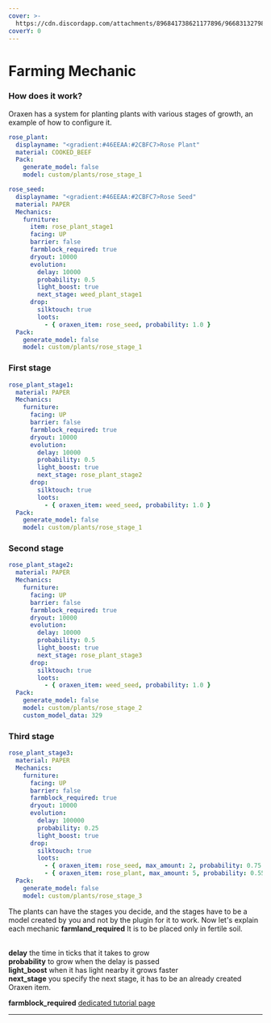 ```yaml
---
cover: >-
  https://cdn.discordapp.com/attachments/896841738621177896/966831327984893992/unknown.png
coverY: 0
---
```


# Farming Mechanic

### How does it work?

Oraxen has a system for planting plants with various stages of growth, an example of how to configure it.

```yaml
rose_plant:
  displayname: "<gradient:#46EEAA:#2CBFC7>Rose Plant"
  material: COOKED_BEEF
  Pack:
    generate_model: false
    model: custom/plants/rose_stage_1

rose_seed:
  displayname: "<gradient:#46EEAA:#2CBFC7>Rose Seed"
  material: PAPER
  Mechanics:
    furniture:
      item: rose_plant_stage1
      facing: UP
      barrier: false
      farmblock_required: true
      dryout: 10000
      evolution:
        delay: 10000
        probability: 0.5
        light_boost: true
        next_stage: weed_plant_stage1
      drop:
        silktouch: true
        loots:
          - { oraxen_item: rose_seed, probability: 1.0 }
  Pack:
    generate_model: false
    model: custom/plants/rose_stage_1
```

### First stage

```yaml
rose_plant_stage1:
  material: PAPER
  Mechanics:
    furniture:
      facing: UP
      barrier: false
      farmblock_required: true
      dryout: 10000
      evolution:
        delay: 10000
        probability: 0.5
        light_boost: true
        next_stage: rose_plant_stage2
      drop:
        silktouch: true
        loots:
          - { oraxen_item: weed_seed, probability: 1.0 }
  Pack:
    generate_model: false
    model: custom/plants/rose_stage_1
```

### Second stage

```yaml
rose_plant_stage2:
  material: PAPER
  Mechanics:
    furniture:
      facing: UP
      barrier: false
      farmblock_required: true
      dryout: 10000
      evolution:
        delay: 10000
        probability: 0.5
        light_boost: true
        next_stage: rose_plant_stage3
      drop:
        silktouch: true
        loots:
          - { oraxen_item: weed_seed, probability: 1.0 }
  Pack:
    generate_model: false
    model: custom/plants/rose_stage_2
    custom_model_data: 329
```

### Third stage

```yaml
rose_plant_stage3:
  material: PAPER
  Mechanics:
    furniture:
      facing: UP
      barrier: false
      farmblock_required: true
      dryout: 10000
      evolution:
        delay: 100000
        probability: 0.25
        light_boost: true
      drop:
        silktouch: true
        loots:
          - { oraxen_item: rose_seed, max_amount: 2, probability: 0.75 }
          - { oraxen_item: rose_plant, max_amount: 5, probability: 0.55 }
  Pack:
    generate_model: false
    model: custom/plants/rose_stage_3
```

The plants can have the stages you decide, and the stages have to be a model created by you and not by the plugin for it to work. Now let's explain each mechanic **farmland\_required** It is to be placed only in fertile soil.&#x20;

\
**delay** the time in ticks that it takes to grow \
**probability** to grow when the delay is passed \
**light\_boost** when it has light nearby it grows faster \
**next\_stage** you specify the next stage, it has to be an already created Oraxen item.

**farmblock\_required** [dedicated tutorial page](../block-mechanic/block-mechanic.md)

****

